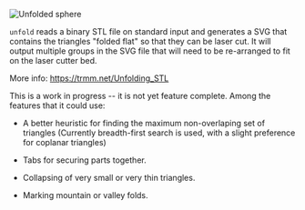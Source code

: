 ![Unfolded sphere](https://farm8.staticflickr.com/7464/15880804609_88b0865685_z.jpg)

`unfold` reads a binary STL file on standard input and generates a
SVG that contains the triangles "folded flat" so that they can be
laser cut.  It will output multiple groups in the SVG file that
will need to be re-arranged to fit on the laser cutter bed.

More info: https://trmm.net/Unfolding_STL

This is a work in progress -- it is not yet feature complete.
Among the features that it could use:

* A better heuristic for finding the maximum non-overlaping set of triangles
(Currently breadth-first search is used, with a slight preference for coplanar
triangles)

* Tabs for securing parts together.

* Collapsing of very small or very thin triangles.

* Marking mountain or valley folds.
